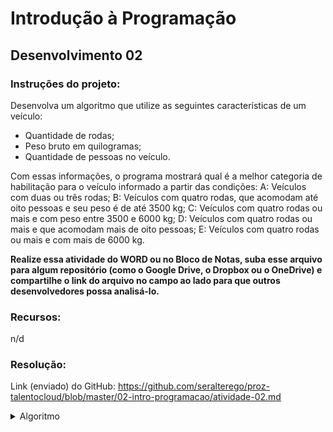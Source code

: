 # Introdução à Programação

## Desenvolvimento 02

### Instruções do projeto:

Desenvolva um algoritmo que utilize as seguintes características de um veículo:

- Quantidade de rodas;
- Peso bruto em quilogramas;
- Quantidade de pessoas no veículo.

Com essas informações, o programa mostrará qual é a melhor categoria de habilitação para o veículo informado a partir das condições:
A: Veículos com duas ou três rodas;
B: Veículos com quatro rodas, que acomodam até oito pessoas e seu peso é de até 3500 kg;
C: Veículos com quatro rodas ou mais e com peso entre 3500 e 6000 kg;
D: Veículos com quatro rodas ou mais e que acomodam mais de oito pessoas; E: Veículos com quatro rodas ou mais e com mais de 6000 kg.

**Realize essa atividade do WORD ou no Bloco de Notas, suba esse arquivo para algum repositório (como o Google Drive, o Dropbox ou o OneDrive) e compartilhe o link do arquivo no campo ao lado para que outros desenvolvedores possa analisá-lo.**

### Recursos:

n/d

### Resolução:

Link (enviado) do GitHub: https://github.com/seralterego/proz-talentocloud/blob/master/02-intro-programacao/atividade-02.md

<details>
<summary>Algoritmo</summary>
<code language="python">

QNTD_RODAS = 3
PESO_BRUTO = 6100
QNTD_PESSOAS = 2

if (QNTD_RODAS <= 3):
print ("Categoria A")
elif (QNTD_RODAS == 4) and (QNTD_PESSOAS <= 8) and (PESO_BRUTO <= 3500):
print ("Categoria B")
elif (PESO_BRUTO >= 3500 and PESO_BRUTO <= 6000):
print ("Categoria C")
elif (QNTD_PESSOAS > 8):
print ("Categoria D")
elif (PESO_BRUTO >= 6000):
print ("Categoria E")

</code>
</details>
